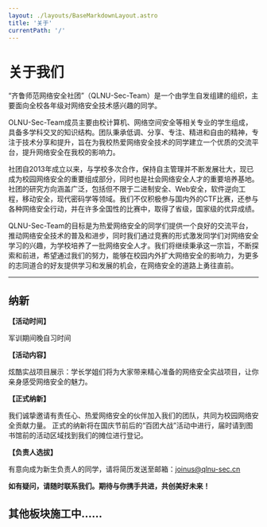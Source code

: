 ```yaml
---
layout: ./layouts/BaseMarkdownLayout.astro
title: '关于'
currentPath: '/'
---
```


# 关于我们

“齐鲁师范网络安全社团”（QLNU-Sec-Team）是一个由学生自发组建的组织，主要面向全校各年级对网络安全技术感兴趣的同学。

OLNU-Sec-Team成员主要由校计算机、网络空间安全等相关专业的学生组成，具备多学科交叉的知识结构。团队秉承低调、分享、专注、精进和自由的精神，专注于技术分享和提升，旨在为我校热爱网络安全技术的同学建立一个优质的交流平台，提升网络安全在我校的影响力。

社团自2013年成立以来，与学校多次合作，保持自主管理并不断发展壮大，现已成为校园网络安全的重要组成部分，同时也是社会网络安全人才的重要培养基地。社团的研究方向涵盖广泛，包括但不限于二进制安全、Web安全，软件逆向工程，移动安全，现代密码学等领域。我们不仅积极参与国内外的CTF比赛，还参与各种网络安全行动，并在许多全国性的比赛中，取得了省级，国家级的优异成绩。

QLNU-Sec-Team的目标是为热爱网络安全的同学们提供一个良好的交流平台，推动网络安全技术的普及和进步，同时我们通过竞赛的形式激发同学们对网络安全学习的兴趣，为学校培养了一批网络安全人才。我们将继续秉承这一宗旨，不断探索和前进，希望通过我们的努力，能够在校园内外扩大网络安全的影响力，为更多的志同道合的好友提供学习和发展的机会，在网络安全的道路上勇往直前。


---

## 纳新

**【活动时间】** 

军训期间晚自习时间

**【活动内容】**

炫酷实战项目展示：学长学姐们将为大家带来精心准备的网络安全实战项目，让你亲身感受网络安全的魅力。

**【正式纳新】** 

我们诚挚邀请有责任心、热爱网络安全的伙伴加入我们的团队，共同为校园网络安全贡献力量。
正式的纳新将在国庆节前后的“百团大战”活动中进行，届时请到图书馆前的活动区域找到我们的摊位进行登记。

**【负责人选拔】** 

有意向成为新生负责人的同学，请将简历发送至邮箱：joinus@qlnu-sec.cn

**如有疑问，请随时联系我们。期待与你携手共进，共创美好未来！**

## 其他板块施工中......
